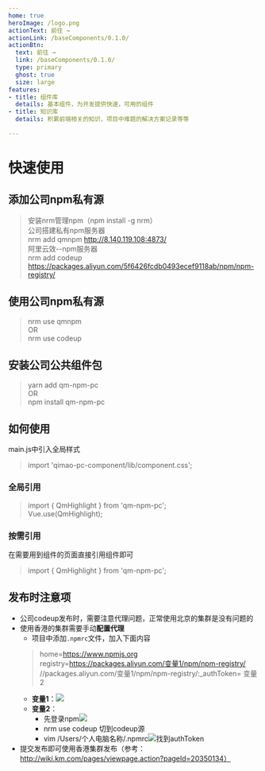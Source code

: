 ```yaml
---
home: true
heroImage: /logo.png
actionText: 前往 →
actionLink: /baseComponents/0.1.0/
actionBtn:
  text: 前往 →
  link: /baseComponents/0.1.0/
  type: primary
  ghost: true
  size: large
features:
- title: 组件库
  details: 基本组件，为开发提供快速，可用的组件
- title: 知识库
  details: 积累前端相关的知识，项目中难题的解决方案记录等等

---
```


# 快速使用

## 添加公司npm私有源
>安装nrm管理npm（npm install -g nrm）  
>公司搭建私有npm服务器  
>nrm add qmnpm http://8.140.119.108:4873/  
>阿里云效--npm服务器  
>nrm add codeup https://packages.aliyun.com/5f6426fcdb0493ecef9118ab/npm/npm-registry/

## 使用公司npm私有源
>nrm use qmnpm  
>OR  
>nrm use codeup

## 安装公司公共组件包
>yarn add qm-npm-pc  
OR  
>npm install qm-npm-pc

## 如何使用
main.js中引入全局样式
>import 'qimao-pc-component/lib/component.css';

### 全局引用
>import { QmHighlight } from 'qm-npm-pc';  
>Vue.use(QmHighlight);

### 按需引用
在需要用到组件的页面直接引用组件即可
>import { QmHighlight } from 'qm-npm-pc';

## 发布时注意项
+ 公司codeup发布时，需要注意代理问题，正常使用北京的集群是没有问题的
+ 使用香港的集群需要手动**配置代理**
	+ 项目中添加``.npmrc``文件，加入下面内容  
	> home=https://www.npmjs.org  
	> registry=https://packages.aliyun.com/变量1/npm/npm-registry/  
	> //packages.aliyun.com/变量1/npm/npm-registry/:_authToken= 变量2
	+ **变量1**：![](https://tva1.sinaimg.cn/large/008i3skNgy1grbz9un7fdj30zg0ayq4n.jpg)
	+ **变量2**：
		+ 先登录npm![](https://tva1.sinaimg.cn/large/008i3skNgy1grbzbfubx3j30qm0dyab5.jpg)
		+ nrm use codeup 切到codeup源
		+ vim /Users/个人电脑名称/.npmrc![](https://tva1.sinaimg.cn/large/008i3skNgy1grbzdf1tdsj30dr040t95.jpg)找到authToken
+ 提交发布即可使用香港集群发布（参考：http://wiki.km.com/pages/viewpage.action?pageId=20350134）



